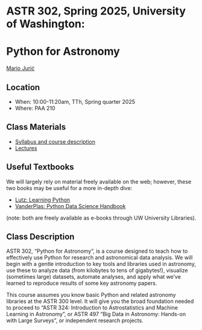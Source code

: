# ASTR 302, Spring 2025, University of Washington: 
# Python for Astronomy

[Mario Jurić](https://dirac.astro.washington.edu/person/mario-juric/)

## Location

 * When: 10:00-11:20am, TTh, Spring quarter 2025
 * Where: PAA 210

## Class Materials

 * [Syllabus and course description](syllabus/astr-302-syllabus.pdf)
 * [Lectures](lectures/README.md)
 
## Useful Textbooks

We will largely rely on material freely available on the web; however, these two books may be useful for a more in-depth dive:

 * [Lutz: Learning Python](http://shop.oreilly.com/product/0636920028154.do)
 * [VanderPlas: Python Data Science Handbook](https://github.com/jakevdp/PythonDataScienceHandbook)

(note: both are freely available as e-books through UW University Libraries).

## Class Description

ASTR 302, “Python for Astronomy”, is a course designed to teach how to
effectively use Python for research and astronomical data analysis.  We
will begin with a gentle introduction to key tools and libraries used in
astronomy, use these to analyze data (from kilobytes to tens of gigabytes!),
visualize (sometimes large) datasets, automate analyses, and apply what
we’ve learned to reproduce results of some key astronomy papers.

This course assumes you know basic Python and related astronomy libraries
at the ASTR 300 level.  It will give you the broad foundation needed to
proceed to “ASTR 324: Introduction to Astrostatistics and Machine Learning in
Astronomy”, or ASTR 497 “Big Data in Astronomy: Hands-on with Large
Surveys”, or independent research projects.
